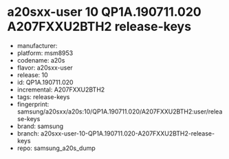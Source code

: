 # a20sxx-user 10 QP1A.190711.020 A207FXXU2BTH2 release-keys
- manufacturer: 
- platform: msm8953
- codename: a20s
- flavor: a20sxx-user
- release: 10
- id: QP1A.190711.020
- incremental: A207FXXU2BTH2
- tags: release-keys
- fingerprint: samsung/a20sxx/a20s:10/QP1A.190711.020/A207FXXU2BTH2:user/release-keys
- brand: samsung
- branch: a20sxx-user-10-QP1A.190711.020-A207FXXU2BTH2-release-keys
- repo: samsung_a20s_dump
